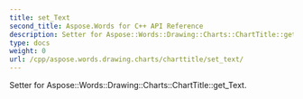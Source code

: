 ```yaml
---
title: set_Text
second_title: Aspose.Words for C++ API Reference
description: Setter for Aspose::Words::Drawing::Charts::ChartTitle::get_Text. 
type: docs
weight: 0
url: /cpp/aspose.words.drawing.charts/charttitle/set_text/
---
```


Setter for Aspose::Words::Drawing::Charts::ChartTitle::get_Text. 

